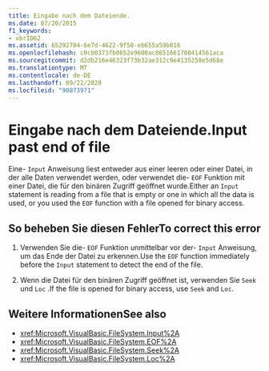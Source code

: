 ```yaml
---
title: Eingabe nach dem Dateiende.
ms.date: 07/20/2015
f1_keywords:
- vbrID62
ms.assetid: 65292704-6e7d-4622-9f50-eb655a59b016
ms.openlocfilehash: c0cb0373fb0652e9600ac8651661708414561aca
ms.sourcegitcommit: d2db216e46323f73b32ae312c9e4135258e5d68e
ms.translationtype: MT
ms.contentlocale: de-DE
ms.lasthandoff: 09/22/2020
ms.locfileid: "90873971"
---
```

# <a name="input-past-end-of-file"></a><span data-ttu-id="7166a-102">Eingabe nach dem Dateiende.</span><span class="sxs-lookup"><span data-stu-id="7166a-102">Input past end of file</span></span>

<span data-ttu-id="7166a-103">Eine- `Input` Anweisung liest entweder aus einer leeren oder einer Datei, in der alle Daten verwendet werden, oder verwendet die- `EOF` Funktion mit einer Datei, die für den binären Zugriff geöffnet wurde.</span><span class="sxs-lookup"><span data-stu-id="7166a-103">Either an `Input` statement is reading from a file that is empty or one in which all the data is used, or you used the `EOF` function with a file opened for binary access.</span></span>  
  
## <a name="to-correct-this-error"></a><span data-ttu-id="7166a-104">So beheben Sie diesen Fehler</span><span class="sxs-lookup"><span data-stu-id="7166a-104">To correct this error</span></span>  
  
1. <span data-ttu-id="7166a-105">Verwenden Sie die- `EOF` Funktion unmittelbar vor der- `Input` Anweisung, um das Ende der Datei zu erkennen.</span><span class="sxs-lookup"><span data-stu-id="7166a-105">Use the `EOF` function immediately before the `Input` statement to detect the end of the file.</span></span>  
  
2. <span data-ttu-id="7166a-106">Wenn die Datei für den binären Zugriff geöffnet ist, verwenden Sie `Seek` und `Loc` .</span><span class="sxs-lookup"><span data-stu-id="7166a-106">If the file is opened for binary access, use `Seek` and `Loc`.</span></span>  
  
## <a name="see-also"></a><span data-ttu-id="7166a-107">Weitere Informationen</span><span class="sxs-lookup"><span data-stu-id="7166a-107">See also</span></span>

- <xref:Microsoft.VisualBasic.FileSystem.Input%2A>
- <xref:Microsoft.VisualBasic.FileSystem.EOF%2A>
- <xref:Microsoft.VisualBasic.FileSystem.Seek%2A>
- <xref:Microsoft.VisualBasic.FileSystem.Loc%2A>
